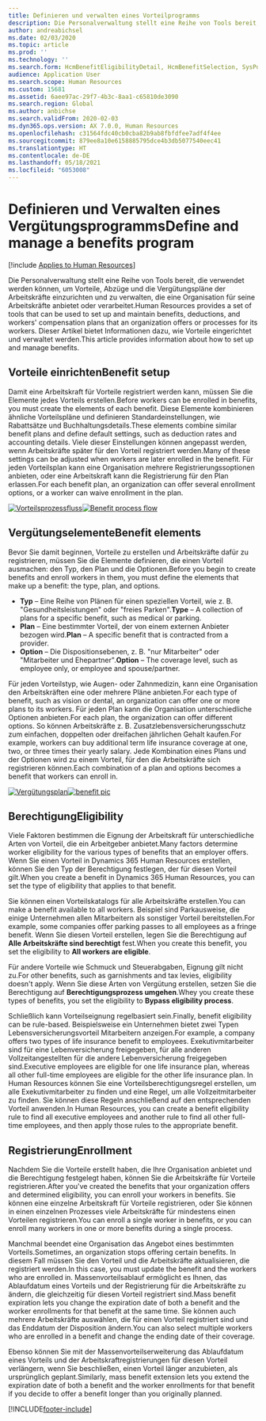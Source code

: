 ```yaml
---
title: Definieren und verwalten eines Vorteilprogramms
description: Die Personalverwaltung stellt eine Reihe von Tools bereit, die verwendet werden können, um Vorteile, Abzüge und die Vergütungspläne der Arbeitskräfte einzurichten und zu verwalten, die eine Organisation für seine Arbeitskräfte anbietet oder verarbeitet. Dieser Artikel bietet Informationen dazu, wie Vorteile eingerichtet und verwaltet werden.
author: andreabichsel
ms.date: 02/03/2020
ms.topic: article
ms.prod: ''
ms.technology: ''
ms.search.form: HcmBenefitEligibilityDetail, HcmBenefitSelection, SysPolicyListPage, SysPolicySourceDocumentRuleType, BenefitWorkspace, HcmBenefitSummaryPart
audience: Application User
ms.search.scope: Human Resources
ms.custom: 15681
ms.assetid: 6aee97ac-29f7-4b3c-8aa1-c65810de3090
ms.search.region: Global
ms.author: anbichse
ms.search.validFrom: 2020-02-03
ms.dyn365.ops.version: AX 7.0.0, Human Resources
ms.openlocfilehash: c31564fdc40cb0cba82b9ab8fbfdfee7adf4f4ee
ms.sourcegitcommit: 879ee8a10e6158885795dce4b3db5077540eec41
ms.translationtype: HT
ms.contentlocale: de-DE
ms.lasthandoff: 05/18/2021
ms.locfileid: "6053008"
---
```

# <a name="define-and-manage-a-benefits-program"></a><span data-ttu-id="f1442-104">Definieren und Verwalten eines Vergütungsprogramms</span><span class="sxs-lookup"><span data-stu-id="f1442-104">Define and manage a benefits program</span></span>

[!include [Applies to Human Resources](../includes/applies-to-hr.md)]

<span data-ttu-id="f1442-105">Die Personalverwaltung stellt eine Reihe von Tools bereit, die verwendet werden können, um Vorteile, Abzüge und die Vergütungspläne der Arbeitskräfte einzurichten und zu verwalten, die eine Organisation für seine Arbeitskräfte anbietet oder verarbeitet.</span><span class="sxs-lookup"><span data-stu-id="f1442-105">Human Resources provides a set of tools that can be used to set up and maintain benefits, deductions, and workers' compensation plans that an organization offers or processes for its workers.</span></span> <span data-ttu-id="f1442-106">Dieser Artikel bietet Informationen dazu, wie Vorteile eingerichtet und verwaltet werden.</span><span class="sxs-lookup"><span data-stu-id="f1442-106">This article provides information about how to set up and manage benefits.</span></span>

## <a name="benefit-setup"></a><span data-ttu-id="f1442-107">Vorteile einrichten</span><span class="sxs-lookup"><span data-stu-id="f1442-107">Benefit setup</span></span>

<span data-ttu-id="f1442-108">Damit eine Arbeitskraft für Vorteile registriert werden kann, müssen Sie die Elemente jedes Vorteils erstellen.</span><span class="sxs-lookup"><span data-stu-id="f1442-108">Before workers can be enrolled in benefits, you must create the elements of each benefit.</span></span> <span data-ttu-id="f1442-109">Diese Elemente kombinieren ähnliche Vorteilspläne und definieren Standardeinstellungen, wie Rabattsätze und Buchhaltungsdetails.</span><span class="sxs-lookup"><span data-stu-id="f1442-109">These elements combine similar benefit plans and define default settings, such as deduction rates and accounting details.</span></span> <span data-ttu-id="f1442-110">Viele dieser Einstellungen können angepasst werden, wenn Arbeitskräfte später für den Vorteil registriert werden.</span><span class="sxs-lookup"><span data-stu-id="f1442-110">Many of these settings can be adjusted when workers are later enrolled in the benefit.</span></span> <span data-ttu-id="f1442-111">Für jeden Vorteilsplan kann eine Organisation mehrere Registrierungssoptionen anbieten, oder eine Arbeitskraft kann die Registrierung für den Plan erlassen.</span><span class="sxs-lookup"><span data-stu-id="f1442-111">For each benefit plan, an organization can offer several enrollment options, or a worker can waive enrollment in the plan.</span></span> 

<span data-ttu-id="f1442-112">[![Vorteilsprozessfluss](./media/benefit-process-flow1.png)](./media/benefit-process-flow1.png)</span><span class="sxs-lookup"><span data-stu-id="f1442-112">[![Benefit process flow](./media/benefit-process-flow1.png)](./media/benefit-process-flow1.png)</span></span>

## <a name="benefit-elements"></a><span data-ttu-id="f1442-113">Vergütungselemente</span><span class="sxs-lookup"><span data-stu-id="f1442-113">Benefit elements</span></span>

<span data-ttu-id="f1442-114">Bevor Sie damit beginnen, Vorteile zu erstellen und Arbeitskräfte dafür zu registrieren, müssen Sie die Elemente definieren, die einen Vorteil ausmachen: den Typ, den Plan und die Optionen.</span><span class="sxs-lookup"><span data-stu-id="f1442-114">Before you begin to create benefits and enroll workers in them, you must define the elements that make up a benefit: the type, plan, and options.</span></span>

-   <span data-ttu-id="f1442-115">**Typ** – Eine Reihe von Plänen für einen speziellen Vorteil, wie z. B. "Gesundheitsleistungen" oder "freies Parken".</span><span class="sxs-lookup"><span data-stu-id="f1442-115">**Type** – A collection of plans for a specific benefit, such as medical or parking.</span></span>
-   <span data-ttu-id="f1442-116">**Plan** – Eine bestimmter Vorteil, der von einem externen Anbieter bezogen wird.</span><span class="sxs-lookup"><span data-stu-id="f1442-116">**Plan** – A specific benefit that is contracted from a provider.</span></span>
-   <span data-ttu-id="f1442-117">**Option** – Die Dispositionsebenen, z. B. "nur Mitarbeiter" oder "Mitarbeiter und Ehepartner".</span><span class="sxs-lookup"><span data-stu-id="f1442-117">**Option** – The coverage level, such as employee only, or employee and spouse/partner.</span></span>

<span data-ttu-id="f1442-118">Für jeden Vorteilstyp, wie Augen- oder Zahnmedizin, kann eine Organisation den Arbeitskräften eine oder mehrere Pläne anbieten.</span><span class="sxs-lookup"><span data-stu-id="f1442-118">For each type of benefit, such as vision or dental, an organization can offer one or more plans to its workers.</span></span> <span data-ttu-id="f1442-119">Für jeden Plan kann die Organisation unterschiedliche Optionen anbieten.</span><span class="sxs-lookup"><span data-stu-id="f1442-119">For each plan, the organization can offer different options.</span></span> <span data-ttu-id="f1442-120">So können Arbeitskräfte z. B. Zusatzlebensversicherungsschutz zum einfachen, doppelten oder dreifachen jährlichen Gehalt kaufen.</span><span class="sxs-lookup"><span data-stu-id="f1442-120">For example, workers can buy additional term life insurance coverage at one, two, or three times their yearly salary.</span></span> <span data-ttu-id="f1442-121">Jede Kombination eines Plans und der Optionen wird zu einem Vorteil, für den die Arbeitskräfte sich registrieren können.</span><span class="sxs-lookup"><span data-stu-id="f1442-121">Each combination of a plan and options becomes a benefit that workers can enroll in.</span></span> 

<span data-ttu-id="f1442-122">[![Vergütungsplan](./media/benefit-pic.png)](./media/benefit-pic.png)</span><span class="sxs-lookup"><span data-stu-id="f1442-122">[![benefit pic](./media/benefit-pic.png)](./media/benefit-pic.png)</span></span>

## <a name="eligibility"></a><span data-ttu-id="f1442-123">Berechtigung</span><span class="sxs-lookup"><span data-stu-id="f1442-123">Eligibility</span></span>
<span data-ttu-id="f1442-124">Viele Faktoren bestimmen die Eignung der Arbeitskraft für unterschiedliche Arten von Vorteil, die ein Arbeitgeber anbietet.</span><span class="sxs-lookup"><span data-stu-id="f1442-124">Many factors determine worker eligibility for the various types of benefits that an employer offers.</span></span> <span data-ttu-id="f1442-125">Wenn Sie einen Vorteil in Dynamics 365 Human Resources erstellen, können Sie den Typ der Berechtigung festlegen, der für diesen Vorteil gilt.</span><span class="sxs-lookup"><span data-stu-id="f1442-125">When you create a benefit in Dynamics 365 Human Resources, you can set the type of eligibility that applies to that benefit.</span></span> 

<span data-ttu-id="f1442-126">Sie können einen Vorteilskatalogs für alle Arbeitskräfte erstellen.</span><span class="sxs-lookup"><span data-stu-id="f1442-126">You can make a benefit available to all workers.</span></span> <span data-ttu-id="f1442-127">Beispiel sind Parkausweise, die einige Unternehmen allen Mitarbeitern als sonstiger Vorteil bereitstellen.</span><span class="sxs-lookup"><span data-stu-id="f1442-127">For example, some companies offer parking passes to all employees as a fringe benefit.</span></span> <span data-ttu-id="f1442-128">Wenn Sie diesen Vorteil erstellen, legen Sie die Berechtigung auf **Alle Arbeitskräfte sind berechtigt** fest.</span><span class="sxs-lookup"><span data-stu-id="f1442-128">When you create this benefit, you set the eligibility to **All workers are eligible**.</span></span> 

<span data-ttu-id="f1442-129">Für andere Vorteile wie Schmuck und Steuerabgaben, Eignung gilt nicht zu.</span><span class="sxs-lookup"><span data-stu-id="f1442-129">For other benefits, such as garnishments and tax levies, eligibility doesn't apply.</span></span> <span data-ttu-id="f1442-130">Wenn Sie diese Arten von Vergütung erstellen, setzen Sie die Berechtigung auf **Berechtigungsprozess umgehen**.</span><span class="sxs-lookup"><span data-stu-id="f1442-130">Whey you create these types of benefits, you set the eligibility to **Bypass eligibility process**.</span></span> 

<span data-ttu-id="f1442-131">Schließlich kann Vorteilseignung regelbasiert sein.</span><span class="sxs-lookup"><span data-stu-id="f1442-131">Finally, benefit eligibility can be rule-based.</span></span> <span data-ttu-id="f1442-132">Beispielsweise ein Unternehmen bietet zwei Typen Lebensversicherungsvorteil Mitarbeitern anzeigen.</span><span class="sxs-lookup"><span data-stu-id="f1442-132">For example, a company offers two types of life insurance benefit to employees.</span></span> <span data-ttu-id="f1442-133">Exekutivmitarbeiter sind für eine Lebenversicherung freigegeben, für alle anderen Vollzeitangestellten für die andere Lebenversicherung freigegeben sind.</span><span class="sxs-lookup"><span data-stu-id="f1442-133">Executive employees are eligible for one life insurance plan, whereas all other full-time employees are eligible for the other life insurance plan.</span></span> <span data-ttu-id="f1442-134">In Human Resources können Sie eine Vorteilsberechtigungsregel erstellen, um alle Exekutivmitarbeiter zu finden und eine Regel, um alle Vollzeitmitarbeiter zu finden. Sie können diese Regeln anschließend auf den entsprechenden Vorteil anwenden.</span><span class="sxs-lookup"><span data-stu-id="f1442-134">In Human Resources, you can create a benefit eligibility rule to find all executive employees and another rule to find all other full-time employees, and then apply those rules to the appropriate benefit.</span></span>

## <a name="enrollment"></a><span data-ttu-id="f1442-135">Registrierung</span><span class="sxs-lookup"><span data-stu-id="f1442-135">Enrollment</span></span>
<span data-ttu-id="f1442-136">Nachdem Sie die Vorteile erstellt haben, die Ihre Organisation anbietet und die Berechtigung festgelegt haben, können Sie die Arbeitskräfte für Vorteile registrieren.</span><span class="sxs-lookup"><span data-stu-id="f1442-136">After you've created the benefits that your organization offers and determined eligibility, you can enroll your workers in benefits.</span></span> <span data-ttu-id="f1442-137">Sie können eine einzelne Arbeitskraft für Vorteile registrieren, oder Sie können in einen einzelnen Prozesses viele Arbeitskräfte für mindestens einen Vorteilen registrieren.</span><span class="sxs-lookup"><span data-stu-id="f1442-137">You can enroll a single worker in benefits, or you can enroll many workers in one or more benefits during a single process.</span></span> 

<span data-ttu-id="f1442-138">Manchmal beendet eine Organisation das Angebot eines bestimmten Vorteils.</span><span class="sxs-lookup"><span data-stu-id="f1442-138">Sometimes, an organization stops offering certain benefits.</span></span> <span data-ttu-id="f1442-139">In diesem Fall müssen Sie den Vorteil und die Arbeitskräfte aktualisieren, die registriert werden.</span><span class="sxs-lookup"><span data-stu-id="f1442-139">In this case, you must update the benefit and the workers who are enrolled in.</span></span> <span data-ttu-id="f1442-140">Massenvorteilsablauf ermöglicht es Ihnen, das Ablaufdatum eines Vorteils und der Registrierung für die Arbeitskräfte zu ändern, die gleichzeitig für diesen Vorteil registriert sind.</span><span class="sxs-lookup"><span data-stu-id="f1442-140">Mass benefit expiration lets you change the expiration date of both a benefit and the worker enrollments for that benefit at the same time.</span></span> <span data-ttu-id="f1442-141">Sie können auch mehrere Arbeitskräfte auswählen, die für einen Vorteil registriert sind und das Enddatum der Disposition ändern.</span><span class="sxs-lookup"><span data-stu-id="f1442-141">You can also select multiple workers who are enrolled in a benefit and change the ending date of their coverage.</span></span> 

<span data-ttu-id="f1442-142">Ebenso können Sie mit der Massenvorteilserweiterung das Ablaufdatum eines Vorteils und der Arbeitskraftregistrierungen für diesen Vorteil verlängern, wenn Sie beschließen, einen Vorteil länger anzubieten, als ursprünglich geplant.</span><span class="sxs-lookup"><span data-stu-id="f1442-142">Similarly, mass benefit extension lets you extend the expiration date of both a benefit and the worker enrollments for that benefit if you decide to offer a benefit longer than you originally planned.</span></span>




[!INCLUDE[footer-include](../includes/footer-banner.md)]